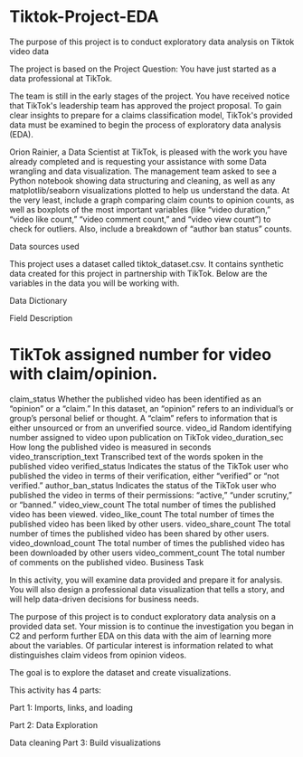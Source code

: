 # Tiktok-Project-EDA
The purpose of this project is to conduct exploratory data analysis on Tiktok video data

The project is based on the Project Question:
You have just started as a data professional at TikTok.

The team is still in the early stages of the project. You have received notice that TikTok's leadership team has approved the project proposal. To gain clear insights to prepare for a claims classification model, TikTok's provided data must be examined to begin the process of exploratory data analysis (EDA).

Orion Rainier, a Data Scientist at TikTok, is pleased with the work you have already completed and is requesting your assistance with some Data wrangling and data visualization. The management team asked to see a Python notebook showing data structuring and cleaning, as well as any matplotlib/seaborn visualizations plotted to help us understand the data. At the very least, include a graph comparing claim counts to opinion counts, as well as boxplots of the most important variables (like “video duration,” “video like count,” “video comment count,” and “video view count”) to check for outliers. Also, include a breakdown of “author ban status” counts.

Data sources used

This project uses a dataset called tiktok_dataset.csv. It contains synthetic data created for this project in partnership with TikTok. Below are the variables in the data you will be working with.

Data Dictionary

Field	Description
#	     TikTok assigned number for video with claim/opinion.
claim_status	Whether the published video has been identified as an “opinion” or a “claim.” In this dataset, an “opinion” refers to an individual’s or group’s personal belief or thought. A “claim” refers to information that is either unsourced or from an unverified source.
video_id	Random identifying number assigned to video upon publication on TikTok
video_duration_sec	How long the published video is measured in seconds
video_transcription_text	Transcribed text of the words spoken in the published video
verified_status	Indicates the status of the TikTok user who published the video in terms of their verification, either “verified” or “not verified.”
author_ban_status	Indicates the status of the TikTok user who published the video in terms of their permissions: “active,” “under scrutiny,” or “banned.”
video_view_count	The total number of times the published video has been viewed.
video_like_count	The total number of times the published video has been liked by other users.
video_share_count	The total number of times the published video has been shared by other users.
video_download_count	The total number of times the published video has been downloaded by other users
video_comment_count	The total number of comments on the published video.
Business Task

In this activity, you will examine data provided and prepare it for analysis. You will also design a professional data visualization that tells a story, and will help data-driven decisions for business needs.

The purpose of this project is to conduct exploratory data analysis on a provided data set. Your mission is to continue the investigation you began in C2 and perform further EDA on this data with the aim of learning more about the variables. Of particular interest is information related to what distinguishes claim videos from opinion videos.

The goal is to explore the dataset and create visualizations.


This activity has 4 parts:

Part 1: Imports, links, and loading

Part 2: Data Exploration

Data cleaning
Part 3: Build visualizations
